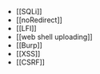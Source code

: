 - [[SQLi]] 
- [[noRedirect]]
- [[LFI]] 
- [[web shell uploading]]
- [[Burp]] 
- [[XSS]] 
- [[CSRF]] 